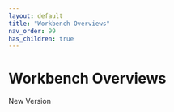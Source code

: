 ```yaml
---
layout: default
title: "Workbench Overviews"
nav_order: 99
has_children: true
---
```

# Workbench Overviews

New Version
  
